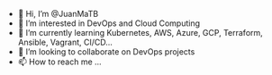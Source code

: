 - 👋 Hi, I’m @JuanMaTB
- 👀 I’m interested in DevOps and Cloud Computing
- 🌱 I’m currently learning Kubernetes, AWS, Azure, GCP, Terraform, Ansible, Vagrant, CI/CD...
- 💞️ I’m looking to collaborate on DevOps projects
- 📫 How to reach me ...

<!---
JuanMaTB/JuanMaTB is a ✨ special ✨ repository because its `README.md` (this file) appears on your GitHub profile.
You can click the Preview link to take a look at your changes.
--->
